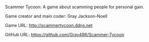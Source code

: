 Scammer Tycoon: A game about scamming people for personal gain.

Game creator and main coder: Gray Jackson-Noell

Game URL: http://scammertycoon.ddns.net

GitHub URL: https://github.com/Gray486/Scammer-Tycoon
